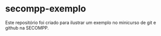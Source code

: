 # secompp-exemplo

Este repositório foi criado para ilustrar um exemplo no minicurso de git e github na SECOMPP.

